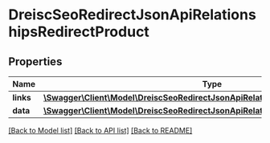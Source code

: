 # DreiscSeoRedirectJsonApiRelationshipsRedirectProduct

## Properties
Name | Type | Description | Notes
------------ | ------------- | ------------- | -------------
**links** | [**\Swagger\Client\Model\DreiscSeoRedirectJsonApiRelationshipsRedirectProductLinks**](DreiscSeoRedirectJsonApiRelationshipsRedirectProductLinks.md) |  | [optional] 
**data** | [**\Swagger\Client\Model\DreiscSeoRedirectJsonApiRelationshipsRedirectProductData**](DreiscSeoRedirectJsonApiRelationshipsRedirectProductData.md) |  | [optional] 

[[Back to Model list]](../../README.md#documentation-for-models) [[Back to API list]](../../README.md#documentation-for-api-endpoints) [[Back to README]](../../README.md)

